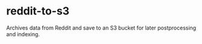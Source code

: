 # reddit-to-s3
Archives data from Reddit and save to an S3 bucket for later postprocessing and indexing.
